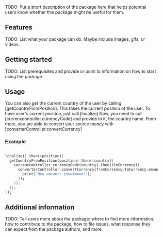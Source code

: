 <!--
This README describes the package. If you publish this package to pub.dev,
this README's contents appear on the landing page for your package.

For information about how to write a good package README, see the guide for
[writing package pages](https://dart.dev/guides/libraries/writing-package-pages).

For general information about developing packages, see the Dart guide for
[creating packages](https://dart.dev/guides/libraries/create-library-packages)
and the Flutter guide for
[developing packages and plugins](https://flutter.dev/developing-packages).
-->

TODO: Put a short description of the package here that helps potential users
know whether this package might be useful for them.

## Features

TODO: List what your package can do. Maybe include images, gifs, or videos.

## Getting started

TODO: List prerequisites and provide or point to information on how to
start using the package.

## Usage

You can also get the current country of the user by calling [getCountryFromPosition].
This takes the current position of the user. To have user's current position, just call [localize]
Now, you need to call [currenxcontroller.currencyCode] and provide to it, the country name.
From there, you are able to convert your source money with [converterController.convertCurrency]

### Example

```dart

localize().then((position){
  getCountryFromPosition(position).then((country){
    currenxcontroller.currencyCode(country).then((toCurrency){
      converterController.convertCurrency(fromCurrency,toCurrency,amount).then((newAmount){
        print("New amount: $newAmount");
      });
    });
  });
});

```

## Additional information

TODO: Tell users more about the package: where to find more information, how to
contribute to the package, how to file issues, what response they can expect
from the package authors, and more.
